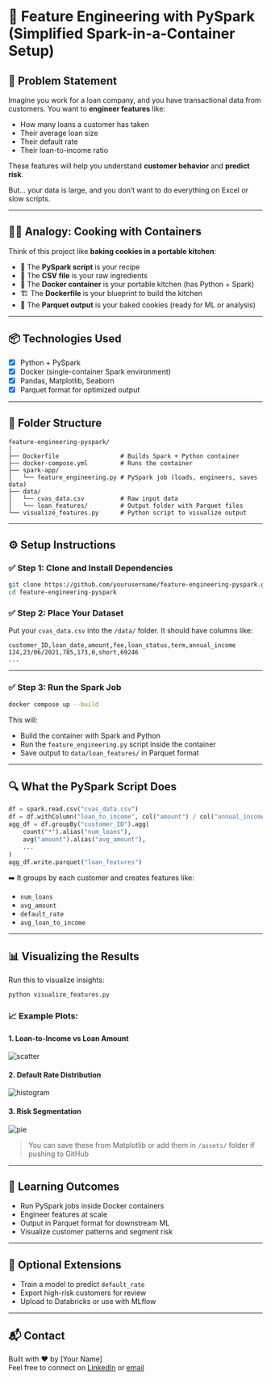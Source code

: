 
# 🚀 Feature Engineering with PySpark (Simplified Spark-in-a-Container Setup)

## 🧠 Problem Statement

Imagine you work for a loan company, and you have transactional data from customers. You want to **engineer features** like:
- How many loans a customer has taken
- Their average loan size
- Their default rate
- Their loan-to-income ratio

These features will help you understand **customer behavior** and **predict risk**.

But... your data is large, and you don’t want to do everything on Excel or slow scripts.

---

## 🧑‍🍳 Analogy: Cooking with Containers

Think of this project like **baking cookies in a portable kitchen**:

- 📝 The **PySpark script** is your recipe
- 🍚 The **CSV file** is your raw ingredients
- 🍳 The **Docker container** is your portable kitchen (has Python + Spark)
- 🏗️ The **Dockerfile** is your blueprint to build the kitchen
- 🎯 The **Parquet output** is your baked cookies (ready for ML or analysis)

---

## 📦 Technologies Used

- [x] Python + PySpark
- [x] Docker (single-container Spark environment)
- [x] Pandas, Matplotlib, Seaborn
- [x] Parquet format for optimized output

---

## 📁 Folder Structure

```
feature-engineering-pyspark/
│
├── Dockerfile                 # Builds Spark + Python container
├── docker-compose.yml         # Runs the container
├── spark-app/
│   └── feature_engineering.py # PySpark job (loads, engineers, saves data)
├── data/
│   └── cvas_data.csv          # Raw input data
│   └── loan_features/         # Output folder with Parquet files
└── visualize_features.py      # Python script to visualize output
```

---

## ⚙️ Setup Instructions

### ✅ Step 1: Clone and Install Dependencies

```bash
git clone https://github.com/yourusername/feature-engineering-pyspark.git
cd feature-engineering-pyspark
```

### ✅ Step 2: Place Your Dataset

Put your `cvas_data.csv` into the `/data/` folder. It should have columns like:

```
customer_ID,loan_date,amount,fee,loan_status,term,annual_income
124,23/06/2021,785,173,0,short,69246
...
```

---

### ✅ Step 3: Run the Spark Job

```bash
docker compose up --build
```

This will:
- Build the container with Spark and Python
- Run the `feature_engineering.py` script inside the container
- Save output to `data/loan_features/` in Parquet format

---

## 🔍 What the PySpark Script Does

```python
df = spark.read.csv("cvas_data.csv")
df = df.withColumn("loan_to_income", col("amount") / col("annual_income"))
agg_df = df.groupBy("customer_ID").agg(
    count("*").alias("num_loans"),
    avg("amount").alias("avg_amount"),
    ...
)
agg_df.write.parquet("loan_features")
```

➡️ It groups by each customer and creates features like:
- `num_loans`
- `avg_amount`
- `default_rate`
- `avg_loan_to_income`

---

## 📊 Visualizing the Results

Run this to visualize insights:

```bash
python visualize_features.py
```

### 📈 Example Plots:

#### 1. Loan-to-Income vs Loan Amount
![scatter](assets/loan_vs_income.png)

#### 2. Default Rate Distribution
![histogram](assets/default_rate.png)

#### 3. Risk Segmentation
![pie](assets/risk_pie.png)

> You can save these from Matplotlib or add them in `/assets/` folder if pushing to GitHub

---

## 🎯 Learning Outcomes

- Run PySpark jobs inside Docker containers
- Engineer features at scale
- Output in Parquet format for downstream ML
- Visualize customer patterns and segment risk

---

## 🔧 Optional Extensions

- Train a model to predict `default_rate`
- Export high-risk customers for review
- Upload to Databricks or use with MLflow

---

## 📬 Contact

Built with ❤️ by [Your Name]  
Feel free to connect on [LinkedIn](https://linkedin.com/in/yourprofile) or [email](mailto:you@example.com)
